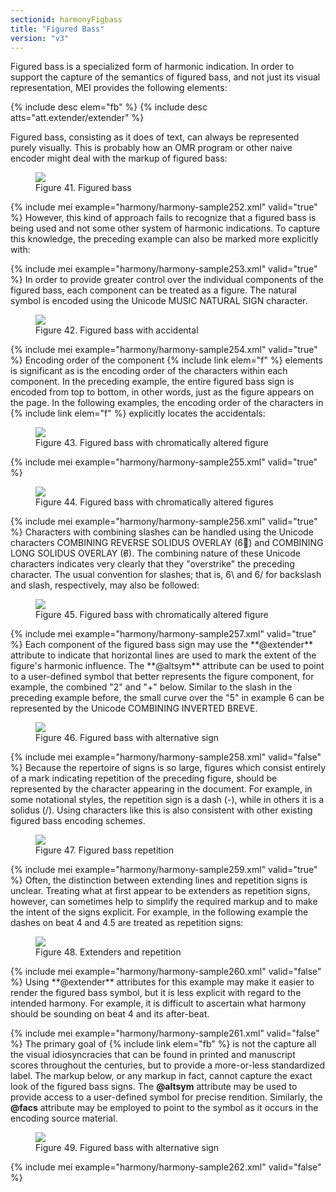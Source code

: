```yaml
---
sectionid: harmonyFigbass
title: "Figured Bass"
version: "v3"
---
```


Figured bass is a specialized form of harmonic indication. In order to support the
capture of the semantics of figured bass, and not just its visual representation,
MEI
provides the following elements:



{% include desc elem="fb" %}
{% include desc atts="att.extender/extender" %}




Figured bass, consisting as it does of text, can always be represented purely visually.
This is probably how an OMR program or other naive encoder might deal with the markup
of
figured bass:

<figure class="figure"><img src="{{ site.baseurl }}/Images/modules/harmony/figuredBass01.png" class="img-responsive"><figcaption class="figure-caption">Figure 41. Figured bass</figcaption>
</figure>{% include mei example="harmony/harmony-sample252.xml" valid="true" %}
However, this kind of approach fails to recognize that a figured bass is being used
and
not some other system of harmonic indications. To capture this knowledge, the preceding
example can also be marked more explicitly with:

{% include mei example="harmony/harmony-sample253.xml" valid="true" %}
In order to provide greater control over the individual components of the figured
bass,
each component can be treated as a figure. The natural symbol is encoded using the
Unicode
MUSIC NATURAL SIGN character.


<figure class="figure"><img src="{{ site.baseurl }}/Images/modules/harmony/figuredBass02.png" class="img-responsive"><figcaption class="figure-caption">Figure 42. Figured bass with accidental</figcaption>
</figure>{% include mei example="harmony/harmony-sample254.xml" valid="true" %}
Encoding order of the component {% include link elem="f" %} elements is significant as is the
encoding order of the characters within each component. In the preceding example,
the
entire figured bass sign is encoded from top to bottom, in other words, just as the
figure
appears on the page. In the following examples, the encoding order of the characters
in
{% include link elem="f" %} explicitly locates the accidentals:


<figure class="figure"><img src="{{ site.baseurl }}/Images/modules/harmony/figuredBass03.png" class="img-responsive"><figcaption class="figure-caption">Figure 43. Figured bass with chromatically altered figure</figcaption>
</figure>{% include mei example="harmony/harmony-sample255.xml" valid="true" %}

<figure class="figure"><img src="{{ site.baseurl }}/Images/modules/harmony/figuredBass04.png" class="img-responsive"><figcaption class="figure-caption">Figure 44. Figured bass with chromatically altered figures</figcaption>
</figure>{% include mei example="harmony/harmony-sample256.xml" valid="true" %}
Characters with combining slashes can be handled using the Unicode characters COMBINING
REVERSE SOLIDUS OVERLAY (6⃥) and COMBINING LONG SOLIDUS OVERLAY (6̸). The
combining nature of these Unicode characters indicates very clearly that they "overstrike"
the preceding character. The usual convention for slashes; that is, <span class="q">6\</span> and
<span class="q">6/</span> for backslash and slash, respectively, may also be followed:


<figure class="figure"><img src="{{ site.baseurl }}/Images/modules/harmony/figuredBass05.png" class="img-responsive"><figcaption class="figure-caption">Figure 45. Figured bass with chromatically altered figure</figcaption>
</figure>{% include mei example="harmony/harmony-sample257.xml" valid="true" %}
Each component of the figured bass sign may use the **@extender** attribute to
indicate that horizontal lines are used to mark the extent of the figure's harmonic
influence. The **@altsym** attribute can be used to point to a user-defined symbol
that better represents the figure component, for example, the combined "2" and "+"
below.
Similar to the slash in the preceding example before, the small curve over the "5"
in
example 6 can be represented by the Unicode COMBINING INVERTED BREVE.


<figure class="figure"><img src="{{ site.baseurl }}/Images/modules/harmony/figuredBass06.png" class="img-responsive"><figcaption class="figure-caption">Figure 46. Figured bass with alternative sign</figcaption>
</figure>{% include mei example="harmony/harmony-sample258.xml" valid="false" %}
Because the repertoire of signs is so large, figures which consist entirely of a mark
indicating repetition of the preceding figure, should be represented by the character
appearing in the document. For example, in some notational styles, the repetition
sign is
a dash (<span class="q">-</span>), while in others it is a solidus (<span class="q">/</span>). Using characters like this
is also consistent with other existing figured bass encoding schemes.


<figure class="figure"><img src="{{ site.baseurl }}/Images/modules/harmony/figuredBass07.png" class="img-responsive"><figcaption class="figure-caption">Figure 47. Figured bass repetition </figcaption>
</figure>{% include mei example="harmony/harmony-sample259.xml" valid="true" %}
Often, the distinction between extending lines and repetition signs is unclear. Treating
what at first appear to be extenders as repetition signs, however, can sometimes help
to
simplify the required markup and to make the intent of the signs explicit. For example,
in
the following example the dashes on beat 4 and 4.5 are treated as repetition signs:


<figure class="figure"><img src="{{ site.baseurl }}/Images/modules/harmony/figuredBass09.png" class="img-responsive"><figcaption class="figure-caption">Figure 48. Extenders and repetition</figcaption>
</figure>{% include mei example="harmony/harmony-sample260.xml" valid="false" %}
Using **@extender** attributes for this example may make it easier to render the
figured bass symbol, but it is less explicit with regard to the intended harmony.
For
example, it is difficult to ascertain what harmony should be sounding on beat 4 and
its
after-beat.

{% include mei example="harmony/harmony-sample261.xml" valid="false" %}
The primary goal of {% include link elem="fb" %} is not the capture all the visual
idiosyncracies that can be found in printed and manuscript scores throughout the
centuries, but to provide a more-or-less standardized label. The markup below, or
any
markup in fact, cannot capture the exact look of the figured bass signs. The
**@altsym** attribute may be used to provide access to a user-defined symbol for
precise rendition. Similarly, the **@facs** attribute may be employed to point to
the symbol as it occurs in the encoding source material.


<figure class="figure"><img src="{{ site.baseurl }}/Images/modules/harmony/figuredBass10.png" class="img-responsive"><figcaption class="figure-caption">Figure 49. Figured bass with alternative sign</figcaption>
</figure>{% include mei example="harmony/harmony-sample262.xml" valid="false" %}

